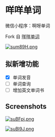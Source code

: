 # 咩咩单词

微信小程序：啊呀单词

Fork 自 [咩咩单词](https://github.com/airingursb/miemie)


[![sum89H.png](https://s3.ax1x.com/2021/01/08/sum89H.png)](https://imgchr.com/i/sum89H)

## 拟新增功能

- [x] 单词发音 
- [ ] 单词查询
- [ ] 增加英文单词书

## Screenshots

[![suBFpj.png](https://s3.ax1x.com/2021/01/08/suBFpj.png)](https://imgchr.com/i/suBFpj)



[![suBl9J.png](https://s3.ax1x.com/2021/01/08/suBl9J.png)](https://imgchr.com/i/suBl9J)


